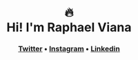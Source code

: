 <h1 align="center">
  🔥 
  <br>
  Hi! I'm Raphael Viana
</h1>

<h3 align="center"">
<a href="https://www.twitter.com/rnvdev">Twitter</a> • <a href="https://www.instagram.com/rnvdev">Instagram</a> • <a href="https://www.linkedin.com/in/rnvdev">Linkedin</a>
</h3>
